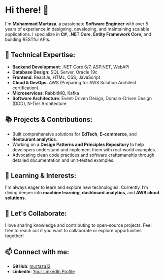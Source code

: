 # Hi there! 👋  

I'm **Muhammad Murtaza**, a passionate **Software Engineer** with over 5 years of experience in designing, developing, and maintaining scalable applications. I specialize in **C#**, **.NET Core**, **Entity Framework Core**, and building RESTful APIs.  

## 🔧 Technical Expertise:  
- **Backend Development**: .NET Core 6/7, ASP.NET, WebAPI  
- **Database Design**: SQL Server, Oracle 19c  
- **Frontend**: ReactJs, HTML, CSS, JavaScript  
- **Cloud & DevOps**: AWS (Preparing for AWS Solution Architect certification)  
- **Microservices**: RabbitMQ, Kafka  
- **Software Architecture**: Event-Driven Design, Domain-Driven Design (DDD), N-Tier Architecture  

## 📚 Projects & Contributions:  
- Built comprehensive solutions for **EdTech**, **E-commerce**, and **Restaurant analytics**.  
- Working on a **Design Patterns and Principles Repository** to help developers understand and implement them with real-world examples.  
- Advocating clean code practices and software craftsmanship through detailed documentation and unit-tested examples.  

## 🚀 Learning & Interests:  
I'm always eager to learn and explore new technologies. Currently, I’m diving deeper into **machine learning**, **dashboard analytics**, and **AWS cloud solutions**.  

## 🌟 Let's Collaborate:  
I love sharing knowledge and contributing to open-source projects. Feel free to reach out if you want to collaborate or explore opportunities together!  

## 📫 Connect with me:  
- **GitHub**: [murtaza12](https://github.com/murtaza12)  
- **LinkedIn**: [Your LinkedIn Profile](#)  
